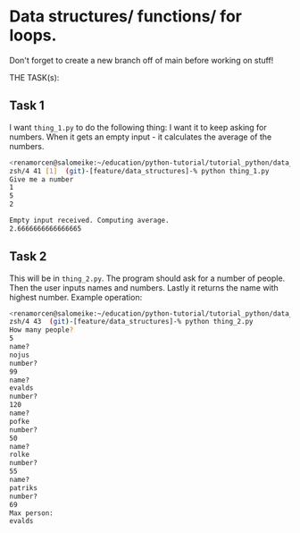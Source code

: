 # Data structures/ functions/ for loops.

Don't forget to create a new branch off of main before working on stuff!

THE TASK(s):

## Task 1
I want `thing_1.py` to do the following thing:
I want it to keep asking for numbers.
When it gets an empty input - it calculates the average of the numbers.
```bash
<renamorcen@salomeike:~/education/python-tutorial/tutorial_python/data_structures/homework>
zsh/4 41 [1]  (git)-[feature/data_structures]-% python thing_1.py
Give me a number
1
5
2

Empty input received. Computing average.
2.6666666666666665
```

## Task 2
This will be in `thing_2.py`.
The program should ask for a number of people.
Then the user inputs names and numbers.
Lastly it returns the name with highest number.
Example operation:
```bash
<renamorcen@salomeike:~/education/python-tutorial/tutorial_python/data_structures/homework>
zsh/4 43  (git)-[feature/data_structures]-% python thing_2.py
How many people?
5
name?
nojus
number?
99
name?
evalds
number?
120
name?
pofke
number?
50
name?
rolke
number?
55
name?
patriks
number?
69
Max person:
evalds
```
